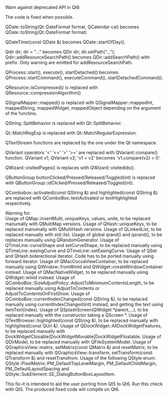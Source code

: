 Warn against deprecated API in Qt6

The code is fixed when possible.

QDate::toString(Qt::DateFormat format, QCalendar cal) becomes  QDate::toString(Qt::DateFormat format)

QDateTime(const QDate &) becomes QDate::startOfDay().

Qdir dir; dir = "..." becomes	QDir dir; dir.setPath("...");
Qdir::addResourceSearchPath() becomes QDir::addSearchPath() with prefix.
Only warning are emitted for addResourceSearchPath.

QProcess::start(), execute(), startDetached() becomes QProcess::startCommand(), executeCommand(), startDetachedCommand().

QResource::isCompressed() is replaced with QResource::compressionAlgorithm()

QSignalMapper::mapped() is replaced with QSignalMapper::mappedInt, mappedString, mappedWidget, mappedObject depending on the argument of the functino.

QString::SplitBehavior is replaced with Qt::SplitBehavior.

Qt::MatchRegExp is replaced with Qt::MatchRegularExpression.

QTextStream functions are replaced by the one under the Qt namespace.

QVariant operators '<' '<=' '>' '>=' are replaced with QVariant::compare() function.
QVariant v1; QVariant v2; 'v1 < v2' becomes 'v1.compare(v2) < 0'.

QWizard::visitedPages() is replaces with QWizard::visitedIds().

QButtonGroup buttonClicked/Pressed/Released/Toggled(int) is replaced with QButtonGroup::idClicked/Pressed/Released/Toggled(int).

QCombobox::activated(const QString &) and highlighted(const QString &) are replaced with QComboBox::textActivated or textHighlighted respectively.

Warning for:  
Usage of QMap::insertMulti, uniqueKeys, values, unite, to be replaced manumally with QMultiMap versions.
Usage of QHash::uniqueKeys, to be replaced manumally with QMultiHash versions.
Usage of QLinkedList, to be replaced manually with std::list.
Usage of global qrand() and qsrand(), to be replaces manually using QRandomGenerator.
Usage of QTimeLine::curveShape and setCurveShape, to be replaced manually using QTimeLine::easingCurve and QTimeLine::setEasingCurve.
Usage of QSet and QHash biderectional iterator. Code has to be ported manually using forward iterator.
Usage of QMacCocoaViewContainer, to be replaced manually using QWindow::fromWinId and QWidget::createWindowContainer instead.
Usage of QMacNativeWidget, to be replaced manually using QWidget::winId instead.
Usage of QComboBox::SizeAdjustPolicy::AdjustToMinimumContentsLength, to be replaced manually using AdjustToContents or AdjustToContentsOnFirstShow.
Usage of QComboBox::currentIndexChanged(const QString &), to be replaced manually using currentIndexChanged(int) instead,
and getting the text using itemText(index).
Usage of QSplashScreen(QWidget *parent,...), to be replaced manually with the constructor taking a QScreen *.
Usage of QTextBrowser::highlighted(const QString &), to be replaced manually with highlighted(const QUrl &).
Usage of QDockWidget::AllDockWidgetFeatures, to  be replaced manually with  DockWidgetClosable|DockWidgetMovable|DockWidgetFloatable.
Usage of QDirModel, to be replaced manually with QFileSystemModel.
Usage of QGraphicsView::matrix, setMatrix(const QMatrix &) and resetMatrix, to be replaced manually with QGraphicsView::transform,
setTransform(const QTransform &) and resetTransfrom.
Usage of the following QStyle enum: QStyle::PixelMetrix::PM_DefaultTopLevelMargin, PM_DefaultChildMargin, PM_DefaultLayoutSpacing
and QStyle::SubElement::SE_DialogButtonBoxLayoutItem.

This fix-it is intended to aid the user porting from Qt5 to Qt6.
Run this check with Qt5. The produced fixed code will compile on Qt6.

